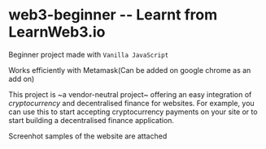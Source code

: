 # web3-beginner -- Learnt from LearnWeb3.io

Beginner project made with `Vanilla JavaScript`

Works efficiently with Metamask(Can be added on google chrome as an add on)

This project is ~a vendor-neutral project~ offering an easy integration of *cryptocurrency* and decentralised finance for websites. For example, you can use this to start accepting cryptocurrency payments on your site or to start building a decentralised finance application.


Screenhot samples of the website are attached
